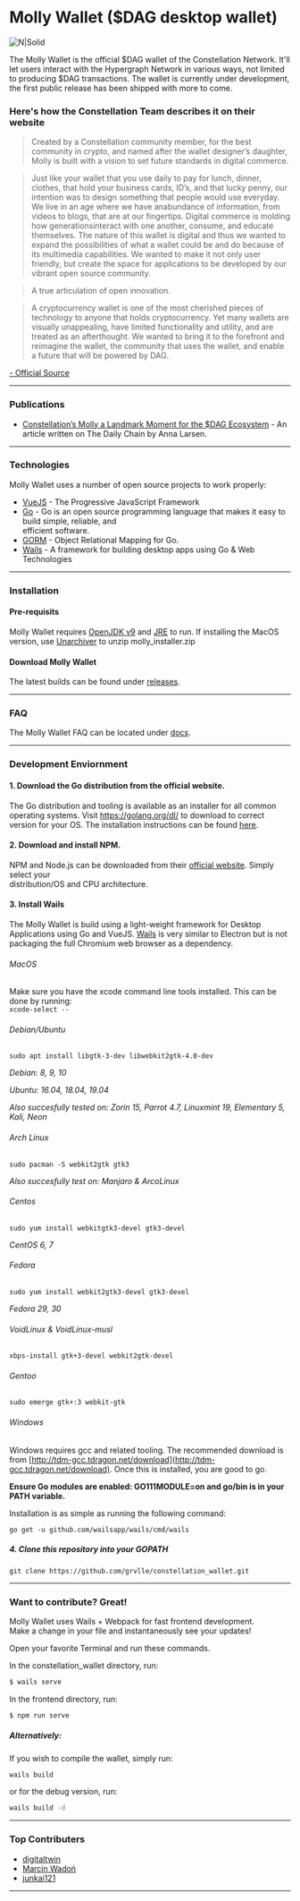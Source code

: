 # Molly Wallet ($DAG desktop wallet)  
  
![N|Solid](https://i.ibb.co/QXvTVR0/mollywallet.jpg)
  
The Molly Wallet is the official $DAG wallet of the Constellation Network. It'll let users interact with the Hypergraph Network in various ways, not limited to producing $DAG transactions. The wallet is currently under development, the first public release has been shipped with more to come.  
  
### Here's how the Constellation Team describes it on their website  
  
>Created by a Constellation community member, for the best community in crypto, and named after the wallet designer’s daughter, Molly is built with a vision to set future standards in digital commerce.  
  
>Just like your wallet that you use daily to pay for lunch, dinner, clothes, that hold your business cards, ID’s, and that lucky penny, our intention was to design something that people would use everyday. We live in an age where we have anabundance of information, from videos to blogs, that are at our fingertips. Digital commerce is molding how generationsinteract with one another, consume, and educate themselves. The nature of this wallet is digital and thus we wanted to expand the possibilities of what a wallet could be and do because of its multimedia capabilities. We wanted to make it not only user friendly, but create the space for applications to be developed by our vibrant open source community.  
  
>A true articulation of open innovation.  
  
>A cryptocurrency wallet is one of the most cherished pieces of technology to anyone that holds cryptocurrency. Yet many wallets are visually unappealing, have limited functionality and utility, and are treated as an afterthought. We wanted to bring it to the forefront and reimagine the wallet, the community that uses the wallet, and enable a future that will be powered by DAG.  
  
[- Official Source](https://constellationnetwork.io/technology/molly-wallet/)  
  
---  

### Publications  
  
* [Constellation’s Molly a Landmark Moment for the $DAG Ecosystem](https://thedailychain.com/constellations-molly-a-landmark-moment-for-the-dag-ecosystem/) - An article written on The Daily Chain by Anna Larsen.  

---  

### Technologies  
  
Molly Wallet uses a number of open source projects to work properly:  
  
* [VueJS](https://vuejs.org) - The Progressive JavaScript Framework  
* [Go](https://golang.org) - Go is an open source programming language that makes it easy to build simple, reliable, and  
efficient software.  
* [GORM](https://gorm.io) - Object Relational Mapping for Go.  
* [Wails](https://wails.app/) - A framework for building desktop apps using Go & Web Technologies  

---    

### Installation  
  
#### Pre-requisits  
Molly Wallet requires [OpenJDK v9](https://java.com/) and [JRE](https://www.oracle.com/java/technologies/javase-jre8-downloads.html) to run. If installing the MacOS version, use [Unarchiver](https://theunarchiver.com/) to unzip molly_installer.zip
  
#### Download Molly Wallet  
The latest builds can be found under [releases](https://github.com/grvlle/constellation_wallet/releases).  
  
---  
  
### FAQ
The Molly Wallet FAQ can be located under [docs](https://github.com/grvlle/constellation_wallet/blob/develop/docs/faq.md#molly-wallet-faq).

---  

### Development Enviornment  
  
#### 1. Download the Go distribution from the official website.  
  
The Go distribution and tooling is available as an installer for all common operating systems. Visit <https://golang.org/dl/> to download to correct version for your OS. The installation instructions can be found
[here](https://golang.org/doc/install).  
  
#### 2. Download and install NPM.  
  
NPM and Node.js can be downloaded from their [official website](https://nodejs.org/en/download/). Simply select your  
distribution/OS and CPU architecture.  
  
#### 3. Install Wails  
  
The Molly Wallet is build using a light-weight framework for Desktop Applications using Go and VueJS. [Wails](https://github.com/wailsapp/wails) is very similar to Electron but is not packaging the full Chromium web browser as a dependency.  
  
  
###### MacOS  
  
Make sure you have the xcode command line tools installed. This can be done by running:  
`xcode-select --`  
  

###### Debian/Ubuntu  
  
`sudo apt install libgtk-3-dev libwebkit2gtk-4.0-dev`  
  
_Debian: 8, 9, 10_  
  
_Ubuntu: 16.04, 18.04, 19.04_  
  
_Also succesfully tested on: Zorin 15, Parrot 4.7, Linuxmint 19, Elementary 5, Kali, Neon_  
  
###### Arch Linux  
  
`sudo pacman -S webkit2gtk gtk3`  
  
_Also succesfully test on: Manjaro & ArcoLinux_  
  
###### Centos  
  
`sudo yum install webkitgtk3-devel gtk3-devel`  
  
_CentOS 6, 7_  
  
###### Fedora  
  
`sudo yum install webkit2gtk3-devel gtk3-devel`  
  
_Fedora 29, 30_  
  
###### VoidLinux & VoidLinux-musl  
  
`xbps-install gtk+3-devel webkit2gtk-devel`  
  
###### Gentoo  
  
`sudo emerge gtk+:3 webkit-gtk`  
  
###### Windows  
  
Windows requires gcc and related tooling. The recommended download is from [http://tdm-gcc.tdragon.net/download](http://tdm-gcc.tdragon.net/download). Once this is installed, you are good to go.  
  

  
**Ensure Go modules are enabled: GO111MODULE=on and go/bin is in your PATH variable.**  
  
Installation is as simple as running the following command:  
  
`go get -u github.com/wailsapp/wails/cmd/wails`  
  
  
##### 4. Clone this repository into your GOPATH  
  
`git clone https://github.com/grvlle/constellation_wallet.git`  

---

### Want to contribute? Great!  
  
  
Molly Wallet uses Wails + Webpack for fast frontend development.  
Make a change in your file and instantaneously see your updates!  
  
Open your favorite Terminal and run these commands.  
  
In the constellation_wallet directory, run:  
```sh  
$ wails serve  
```  
  
In the frontend directory, run:  
```sh  
$ npm run serve  
```  
  
##### Alternatively:  
If you wish to compile the wallet, simply run:  
```sh  
wails build  
```  
or for the debug version, run:  
```sh  
wails build -d  
```  

---

### Top Contributers  
* [digitaltwin](https://github.com/digitaltwinnn)  
* [Marcin Wadoń](https://github.com/marcinwadon)
* [junkai121](https://github.com/junkai121)

---

